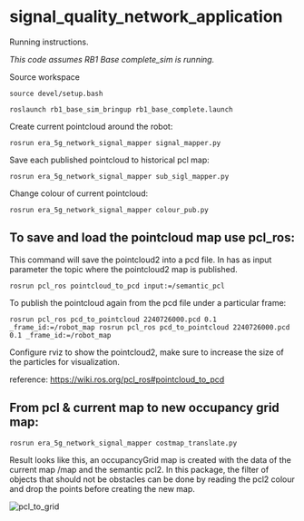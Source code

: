 # signal_quality_network_application

Running instructions.

*This code assumes RB1 Base complete_sim is running.*

Source workspace
```
source devel/setup.bash
```

```
roslaunch rb1_base_sim_bringup rb1_base_complete.launch 
```

Create current pointcloud around the robot:
```
rosrun era_5g_network_signal_mapper signal_mapper.py 
```

Save each published pointcloud to historical pcl map:

```
rosrun era_5g_network_signal_mapper sub_sigl_mapper.py 
```

Change colour of current pointcloud:
```
rosrun era_5g_network_signal_mapper colour_pub.py 
```

 ## To save and load the pointcloud map use pcl_ros:
 
 This command will save the pointcloud2 into a pcd file. In has as input parameter the topic where the pointcloud2 map is published. 
 
```
rosrun pcl_ros pointcloud_to_pcd input:=/semantic_pcl
```

To publish the pointcloud again from the pcd file under a particular frame:

```
rosrun pcl_ros pcd_to_pointcloud 2240726000.pcd 0.1 _frame_id:=/robot_map rosrun pcl_ros pcd_to_pointcloud 2240726000.pcd 0.1 _frame_id:=/robot_map
```

Configure rviz to show the pointcloud2, make sure to increase the size of the particles for visualization.

reference: https://wiki.ros.org/pcl_ros#pointcloud_to_pcd

## From pcl & current map to new occupancy grid map:
 
```
rosrun era_5g_network_signal_mapper costmap_translate.py
```

Result looks like this, an occupancyGrid map is created with the data of the current map /map and the semantic pcl2. In this package, the filter of objects that should not be obstacles can be done by reading the pcl2 colour and drop the points before creating the new map.

![pcl_to_grid](https://user-images.githubusercontent.com/26432703/235369752-40e69d1f-221b-4603-b649-3e1253b6b55e.png)



 
